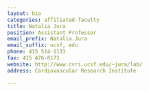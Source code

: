 ```yaml
---
layout: bio
categories: affiliated-faculty
title: Natalia Jura
position: Assistant Professor
email_prefix: Natalia.Jura
email_suffix: ucsf, edu 
phone: 415 514-1133
fax: 415 476-8173
website: http://www.cvri.ucsf.edu/~jura/lab/
address: Cardiovascular Research Institute

---
```


